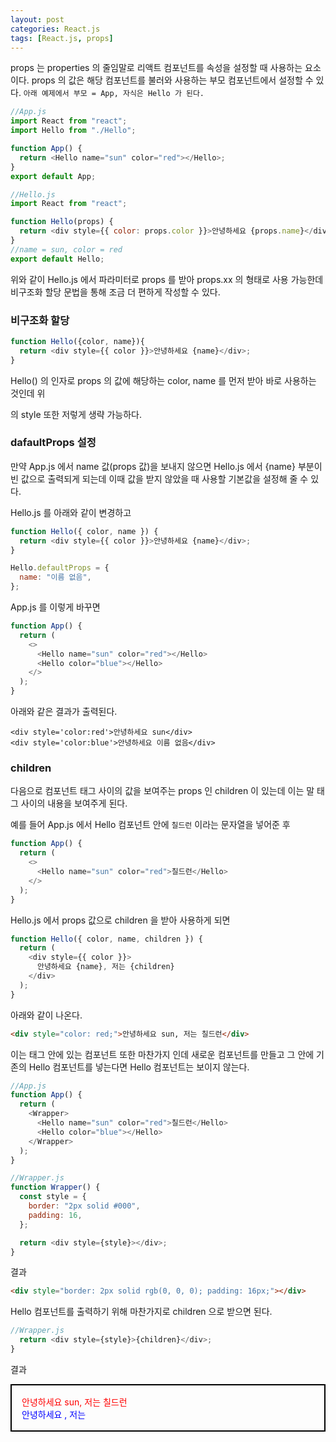 ```yaml
---
layout: post
categories: React.js
tags: [React.js, props]
---
```


props 는 properties 의 줄임말로 리액트 컴포넌트를 속성을 설정할 때 사용하는 요소이다. props 의 값은 해당 컴포넌트를 불러와 사용하는 부모 컴포넌트에서 설정할 수 있다.
`아래 예제에서 부모 = App, 자식은 Hello 가 된다.`

```javascript
//App.js
import React from "react";
import Hello from "./Hello";

function App() {
  return <Hello name="sun" color="red"></Hello>;
}
export default App;

//Hello.js
import React from "react";

function Hello(props) {
  return <div style={{ color: props.color }}>안녕하세요 {props.name}</div>;
}
//name = sun, color = red
export default Hello;
```

위와 같이 Hello.js 에서 파라미터로 props 를 받아 props.xx 의 형태로 사용 가능한데 비구조화 할당 문법을 통해 조금 더 편하게 작성할 수 있다.


### 비구조화 할당

```javascript
function Hello({color, name}){
  return <div style={{ color }}>안녕하세요 {name}</div>;
}
```
Hello() 의 인자로 props 의 값에 해당하는 color, name 를 먼저 받아 바로 사용하는 것인데 위 <div> 의 style 또한 저렇게 생략 가능하다.


### dafaultProps 설정

만약 App.js 에서 name 값(props 값)을 보내지 않으면 Hello.js 에서 {name} 부분이 빈 값으로 출력되게 되는데 이때 값을 받지 않았을 때 사용할 기본값을 설정해 줄 수 있다.

Hello.js 를 아래와 같이 변경하고

```javascript
function Hello({ color, name }) {
  return <div style={{ color }}>안녕하세요 {name}</div>;
}

Hello.defaultProps = {
  name: "이름 없음",
};
```
App.js 를 이렇게 바꾸면 

```javascript
function App() {
  return (
    <>
      <Hello name="sun" color="red"></Hello>
      <Hello color="blue"></Hello>
    </>
  );
}
```

아래와 같은 결과가 출력된다.

```
<div style='color:red'>안녕하세요 sun</div>
<div style='color:blue'>안녕하세요 이름 없음</div>
```


### children

다음으로 컴포넌트 태그 사이의 값을 보여주는 props 인 children 이 있는데 이는 말 태그 사이의 내용을 보여주게 된다.

예를 들어 App.js 에서 Hello 컴포넌트 안에 `칠드런` 이라는 문자열을 넣어준 후 

```javascript
function App() {
  return (
    <>
      <Hello name="sun" color="red">칠드런</Hello>
    </>
  );
}
```
Hello.js 에서 props 값으로 children 을 받아 사용하게 되면

```javascript
function Hello({ color, name, children }) {
  return (
    <div style={{ color }}>
      안녕하세요 {name}, 저는 {children}
    </div>
  );
}
```

아래와 같이 나온다.

```html
<div style="color: red;">안녕하세요 sun, 저는 칠드런</div>
```

이는 태그 안에 있는 컴포넌트 또한 마찬가지 인데 새로운 컴포넌트를 만들고 그 안에 기존의 Hello 컴포넌트를 넣는다면 Hello 컴포넌트는 보이지 않는다.

```javascript
//App.js
function App() {
  return (
    <Wrapper>
      <Hello name="sun" color="red">칠드런</Hello>
      <Hello color="blue"></Hello>
    </Wrapper>
  );
}

//Wrapper.js
function Wrapper() {
  const style = {
    border: "2px solid #000",
    padding: 16,
  };

  return <div style={style}></div>;
}
```

결과
```html
<div style="border: 2px solid rgb(0, 0, 0); padding: 16px;"></div>
```

Hello 컴포넌트를 출력하기 위해 마찬가지로 children 으로 받으면 된다.

```javascript
//Wrapper.js
  return <div style={style}>{children}</div>;
}
```

결과

<div style="border: 2px solid rgb(0, 0, 0); padding: 16px;">
  <div style="color: red;">안녕하세요 sun, 저는 칠드런</div>
  <div style="color: blue;">안녕하세요 , 저는 </div>
</div>





